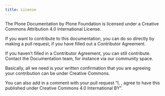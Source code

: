 ```yaml
---
title: License
---
```


The Plone Documentation by Plone Foundation is licensed under a Creative Commons Attribution 4.0 International License.

If you want to contribute to this documentation, you can do so directly by making a pull request, if you have filled out a Contributor Agreement.

If you haven’t filled in a Contributor Agreement, you can still contribute. Contact the Documentation team, for instance via our community space.

Basically, all we need is your written confirmation that you are agreeing your contribution can be under Creative Commons.

You can also add in a comment with your pull request “I, <full name>, agree to have this published under Creative Commons 4.0 International BY”.